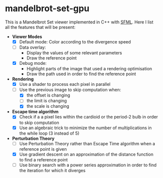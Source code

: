# mandelbrot-set-gpu
This is a Mandelbrot Set viewer implemented in C++ with [SFML](https://www.sfml-dev.org/). Here I list all the features that will be present:
* **Viewer Modes**
  * [x] Default mode: Color according to the divergence speed
  * [ ] Data overlay:
    * Display the values of some relevant parameters
    * Draw the reference point
  * [x] Debug mode:
    * Highlight parts of the image that used a rendering optimisation
    * Draw the path used in order to find the reference point
* **Rendering**
  * [x] Use a shader to process each pixel in parallel
  * [ ] Use the previous image to skip computation when:
    * [x] the offset is changing
    * [ ] the limit is changing
    * [x] the scale is changing
* **Escape time algorithm**
  * [x] Check if a a pixel lies within the cardioid or the period-2 bulb in order to skip computation
  * [x] Use an algebraic trick to minimize the number of multiplications  in the while loop (3 instead of 5)
* **Perturbation Theory**
  * [ ] Use Perturbation Theory rather than Escape Time algorithm when a reference point is given
  * [x] Use gradient descent on an approximation of the distance function to find a reference point
  * [ ] Use binary search with a power series approximation in order to find the iteration for which it diverges
